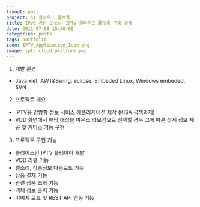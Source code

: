 ```yaml
---
layout: post
project: KT 클라우드 플랫폼
title: IPv6 기반 Green IPTV 클라우드 플랫폼 구축 과제
date: 2011-07-08 15:30:00 
categories: posts 
tags: portfolio
icon: IPTV_Application_Icon.png
image: iptv_cloud_platform.png
---
```


1) 개발 환경  
 - Java xlet, AWT&Swing, eclipse, Embeded Linux, Windows embeded, SVN  
 
2) 프로젝트 개요  
 - IPTV용 양방향 정보 서비스 애플리케이션 제작 (KISA 국책과제)  
 - VOD 화면에서 해당 대상을 마우스 리모컨으로 선택할 경우 그에 따른 상세 정보 제공 및 커머스 기능 구현  

3) 프로젝트 구현 기능
 - 클리어스킨 IPTV 플레이어 개발
 - VOD 리뷰 기능  
 - 벨소리, 상품정보 다운로드 기능  
 - 상품 결제 기능  
 - 관련 상품 조회 기능  
 - 객체 정보 출력 기능  
 - 이미지 로드 및 REST API 연동 기능  
